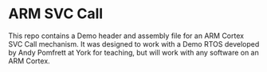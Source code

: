 # ARM SVC Call
This repo contains a Demo header and assembly file for an ARM Cortex SVC Call mechanism.
It was designed to work with a Demo RTOS developed by Andy Pomfrett at York for teaching, but will work with any software on an ARM Cortex.
